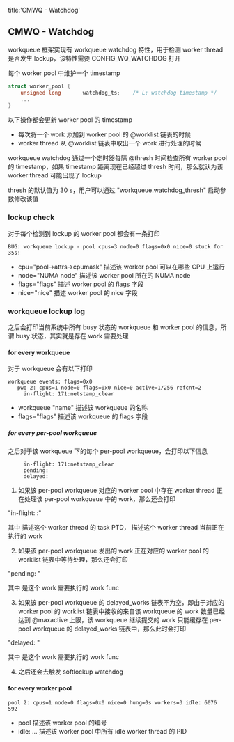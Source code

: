 title:'CMWQ - Watchdog'
## CMWQ - Watchdog

workqueue 框架实现有 workqueue watchdog 特性，用于检测 worker thread 是否发生 lockup，该特性需要 CONFIG_WQ_WATCHDOG 打开


每个 worker pool 中维护一个 timestamp

```c
struct worker_pool {
	unsigned long		watchdog_ts;    /* L: watchdog timestamp */
	...
}
```


以下操作都会更新 worker pool 的 timestamp

- 每次将一个 work 添加到 worker pool 的 @worklist 链表的时候
- worker thread 从 @worklist 链表中取出一个 work 进行处理的时候


workqueue watchdog 通过一个定时器每隔 @thresh 时间检查所有 worker pool 的 timestamp，如果 timestamp 距离现在已经超过 thresh 时间，那么就认为该 worker thread 可能出现了 lockup

thresh 的默认值为 30 s，用户可以通过 "workqueue.watchdog_thresh" 启动参数修改该值


### lockup check

对于每个检测到 lockup 的 worker pool 都会有一条打印

```
BUG: workqueue lockup - pool cpus=3 node=0 flags=0x0 nice=0 stuck for 35s!
```

- cpu="pool->attrs->cpumask" 描述该 worker pool 可以在哪些 CPU 上运行
- node="NUMA node" 描述该 worker pool 所在的 NUMA node
- flags="flags" 描述 worker pool 的 flags 字段
- nice="nice" 描述 worker pool 的 nice 字段


### workqueue lockup log

之后会打印当前系统中所有 busy 状态的 workqueue 和 worker pool 的信息，所谓 busy 状态，其实就是存在 work 需要处理


#### for every workqueue

对于 workqueue 会有以下打印

```
workqueue events: flags=0x0
   pwq 2: cpus=1 node=0 flags=0x0 nice=0 active=1/256 refcnt=2
     in-flight: 171:netstamp_clear
```

- workqueue "name" 描述该 workqueue 的名称
- flags="flags" 描述该 workqueue 的 flags 字段


##### for every per-pool workqueue

之后对于该 workqueue 下的每个 per-pool workqueue，会打印以下信息

```
     in-flight: 171:netstamp_clear
     pending: 
     delayed:
```


1. 如果该 per-pool workqueue 对应的 worker pool 中存在 worker thread 正在处理该 per-pool workqueue 中的 work，那么还会打印

"in-flight: <worker-PID>:<worker-current-func>"

其中 <worker-PID> 描述这个 worker thread 的 task PTD，<worker-current-func> 描述这个 worker thread 当前正在执行的 work


2. 如果该 per-pool workqueue 发出的 work 正在对应的 worker pool 的 worklist 链表中等待处理，那么还会打印

"pending: <work-func>"

其中 <work-func> 是这个 work 需要执行的 work func


3. 如果该 per-pool workqueue 的 delayed_works 链表不为空，即由于对应的 worker pool 的 worklist 链表中接收的来自该 workqueue 的 work 数量已经达到 @maxactive 上限，该 workqueue 继续提交的 work 只能缓存在 per-pool workqueue 的 delayed_works 链表中，那么此时会打印

"delayed: <work-func>"

其中 <work-func> 是这个 work 需要执行的 work func


4. 之后还会去触发 softlockup watchdog


#### for every worker pool

```
pool 2: cpus=1 node=0 flags=0x0 nice=0 hung=0s workers=3 idle: 6076 592
```

- pool <pool-id> 描述该 worker pool 的编号
- idle: <idle-worker-pid> <idle-worker-pid> ... 描述该 worker pool 中所有 idle worker thread 的 PID

